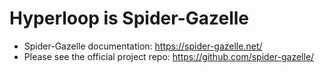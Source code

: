 # Hyperloop is Spider-Gazelle

* Spider-Gazelle documentation: https://spider-gazelle.net/
* Please see the official project repo: https://github.com/spider-gazelle/
